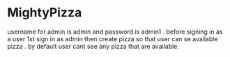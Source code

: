 # MightyPizza

username for admin is admin and password is admin1 .
before signing in as a user 1st sign in as admin then create pizza so that user can se available pizza . by default user cant see any pizza that are available.
